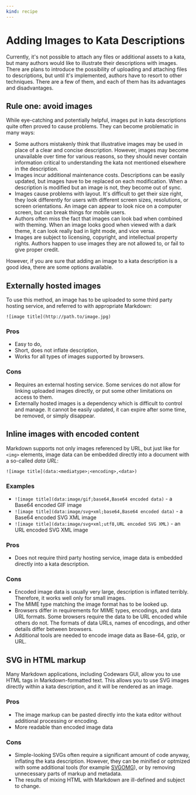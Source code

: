 ```yaml
---
kind: recipe
---
```


# Adding Images to Kata Descriptions

Currently, it's not possible to attach any files or additional assets to a kata, but many authors would like to illustrate their descriptions with images. There are plans to introduce the possibility of uploading and attaching files to descriptions, but until it's implemented, authors have to resort to other techniques. There are a few of them, and each of them has its advantages and disadvantages.

## Rule one: avoid images

While eye-catching and potentially helpful, images put in kata descriptions quite often proved to cause problems. They can become problematic in many ways:

- Some authors mistakenly think that illustrative images may be used in place of a clear and concise description. However, images may become unavailable over time for various reasons, so they should never contain information critical to understanding the kata not mentioned elsewhere in the description.
- Images incur additional maintenance costs. Descriptions can be easily updated, but images have to be replaced on each modification. When a description is modified but an image is not, they become out of sync.
- Images cause problems with layout. It's difficult to get their size right, they look differently for users with different screen sizes, resolutions, or screen orientations. An image can appear to look nice on a computer screen, but can break things for mobile users.
- Authors often miss the fact that images can look bad when combined with theming. When an image looks good when viewed with a dark theme, it can look really bad in light mode, and vice versa.
- Images are subject to licensing, copyright, and intellectual property rights. Authors happen to use images they are not allowed to, or fail to give proper credit.

However, if you are sure that adding an image to a kata description is a good idea, there are some options available.


## Externally hosted images

To use this method, an image has to be uploaded to some third party hosting service, and referred to with appropriate Markdown:

`![image title](http://path.to/image.jpg)`

### Pros

- Easy to do,
- Short, does not inflate description,
- Works for all types of images supported by browsers.

### Cons

- Requires an external hosting service. Some services do not allow for linking uploaded images directly, or put some other limitations on access to them.
- Externally hosted images is a dependency which is difficult to control and manage. It cannot be easily updated, it can expire after some time, be removed, or simply disappear.


## Inline images with encoded content

Markdown supports not only images referenced by URL, but just like for `<img>` elements, image data can be embedded directly into a document with a so-called _data URL_:

`![image title](data:<mediatype>;<encoding>,<data>)`

### Examples

- `![image title](data:image/gif;base64,Base64 encoded data)` - a Base64 encoded GIF image
- `![image title](data:image/svg+xml;base64,Base64 encoded data)` - a Base64 encoded SVG XML image
- `![image title](data:image/svg+xml;utf8,URL encoded SVG XML)` - an URL encoded SVG XML image

### Pros

- Does not require third party hosting service, image data is embedded directly into a kata description.

### Cons

- Encoded image data is usually very large, description is inflated terribly. Therefore, it works well only for small images.
- The MIME type matching the image format has to be looked up.
- Browsers differ in requirements for MIME types, encodings, and data URL formats. Some browsers require the data to be URL encoded while others do not. The formats of data URLs, names of encodings, and other details differ between browsers.
- Additional tools are needed to encode image data as Base-64, gzip, or URL.


## SVG in HTML markup

Many Markdown applications, including Codewars GUI, allow you to use HTML tags in Markdown-formatted text. This allows you to use SVG images directly within a kata description, and it will be rendered as an image.

### Pros

- The image markup can be pasted directly into the kata editor without additional processing or encoding.
- More readable than encoded image data

### Cons

- Simple-looking SVGs often require a significant amount of code anyway, inflating the kata description. However, they can be minified or optmized with some additional tools  (for example [SVGOMG](https://jakearchibald.github.io/svgomg/)), or by removing unnecessary parts of markup and metadata.
- The results of mixing HTML with Markdown are ill-defined and subject to change.

